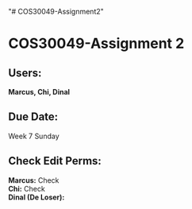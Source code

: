 "# COS30049-Assignment2" 
# COS30049-Assignment 2
## Users: 
**Marcus, Chi, Dinal**
## Due Date: 
Week 7 Sunday
## Check Edit Perms:
**Marcus:** Check
<br />**Chi:** Check
<br />**Dinal (De Loser):** 
